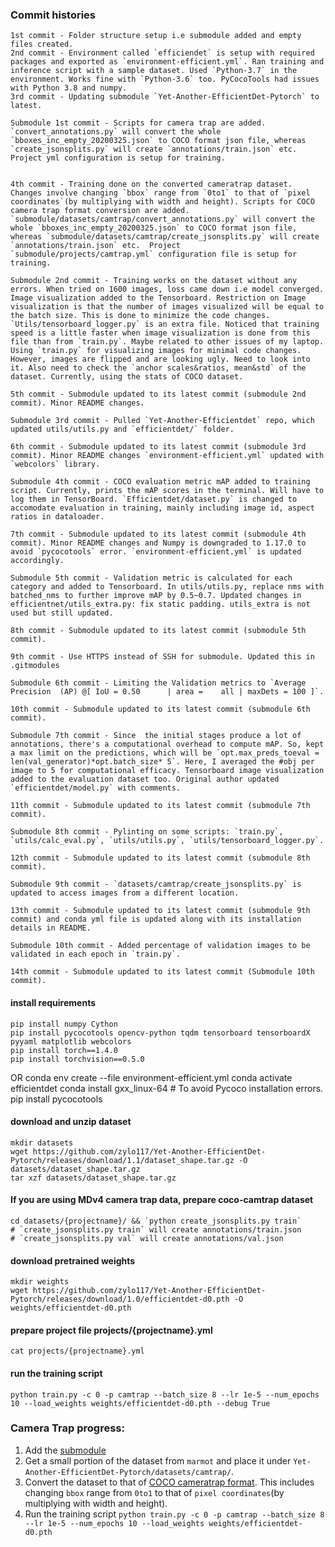### Commit histories

    1st commit - Folder structure setup i.e submodule added and empty files created.
    2nd commit - Environment called `efficiendet` is setup with required packages and exported as `environment-efficient.yml`. Ran training and inference script with a sample dataset. Used `Python-3.7` in the environment. Works fine with `Python-3.6` too. PyCocoTools had issues with Python 3.8 and numpy.
    3rd commit - Updating submodule `Yet-Another-EfficientDet-Pytorch` to latest.

    Submodule 1st commit - Scripts for camera trap are added. `convert_annotations.py` will convert the whole `bboxes_inc_empty_20200325.json` to COCO format json file, whereas `create_jsonsplits.py` will create `annotations/train.json` etc.  Project yml configuration is setup for training.


    4th commit - Training done on the converted cameratrap dataset. Changes involve changing `bbox` range from `0to1` to that of `pixel coordinates`(by multiplying with width and height). Scripts for COCO camera trap format conversion are added. `submodule/datasets/camtrap/convert_annotations.py` will convert the whole `bboxes_inc_empty_20200325.json` to COCO format json file, whereas `submodule/datasets/camtrap/create_jsonsplits.py` will create `annotations/train.json` etc.  Project `submodule/projects/camtrap.yml` configuration file is setup for training.

    Submodule 2nd commit - Training works on the dataset without any errors. When tried on 1600 images, loss came down i.e model converged. Image visualization added to the Tensorboard. Restriction on Image visualization is that the number of images visualized will be equal to the batch size. This is done to minimize the code changes. `Utils/tensorboard_logger.py` is an extra file. Noticed that training speed is a little faster when image visualization is done from this file than from `train.py`. Maybe related to other issues of my laptop. Using `train.py` for visualizing images for minimal code changes. However, images are flipped and are looking ugly. Need to look into it. Also need to check the `anchor scales&ratios, mean&std` of the dataset. Currently, using the stats of COCO dataset.

    5th commit - Submodule updated to its latest commit (submodule 2nd commit). Minor README changes.

    Submodule 3rd commit - Pulled `Yet-Another-Efficientdet` repo, which updated utils/utils.py and `efficientdet/` folder.
    
    6th commit - Submodule updated to its latest commit (submodule 3rd commit). Minor README changes `environment-efficient.yml` updated with `webcolors` library.

    Submodule 4th commit - COCO evaluation metric mAP added to training script. Currently, prints the mAP scores in the terminal. Will have to log them in TensorBoard. `Efficientdet/dataset.py` is changed to accomodate evaluation in training, mainly including image id, aspect ratios in dataloader.

    7th commit - Submodule updated to its latest commit (submodule 4th commit). Minor README changes and Numpy is downgraded to 1.17.0 to avoid `pycocotools` error. `environment-efficient.yml` is updated accordingly.

    Submodule 5th commit - Validation metric is calculated for each category and added to Tensorboard. In utils/utils.py, replace nms with batched_nms to further improve mAP by 0.5~0.7. Updated changes in efficientnet/utils_extra.py: fix static padding. utils_extra is not used but still updated.

    8th commit - Submodule updated to its latest commit (submodule 5th commit).

    9th commit - Use HTTPS instead of SSH for submodule. Updated this in .gitmodules

    Submodule 6th commit - Limiting the Validation metrics to `Average Precision  (AP) @[ IoU = 0.50      | area =    all | maxDets = 100 ]`. 

    10th commit - Submodule updated to its latest commit (submodule 6th commit).

    Submodule 7th commit - Since  the initial stages produce a lot of annotations, there's a computational overhead to compute mAP. So, kept a max limit on the predictions, which will be `opt.max_preds_toeval = len(val_generator)*opt.batch_size* 5`. Here, I averaged the #obj per image to 5 for computational efficacy. Tensorboard image visualization added to the evaluation dataset too. Original author updated `efficientdet/model.py` with comments.

    11th commit - Submodule updated to its latest commit (submodule 7th commit).

    Submodule 8th commit - Pylinting on some scripts: `train.py`, `utils/calc_eval.py`, `utils/utils.py`, `utils/tensorboard_logger.py`.

    12th commit - Submodule updated to its latest commit (submodule 8th commit).

    Submodule 9th commit - `datasets/camtrap/create_jsonsplits.py` is updated to access images from a different location.
    
    13th commit - Submodule updated to its latest commit (submodule 9th commit) and conda yml file is updated along with its installation details in README.

    Submodule 10th commit - Added percentage of validation images to be validated in each epoch in `train.py`.

    14th commit - Submodule updated to its latest commit (Submodule 10th commit).

#### install requirements
    pip install numpy Cython
    pip install pycocotools opencv-python tqdm tensorboard tensorboardX pyyaml matplotlib webcolors
    pip install torch==1.4.0
    pip install torchvision==0.5.0

OR
    conda env create --file environment-efficient.yml
    conda activate efficientdet
    conda install gxx_linux-64 # To avoid Pycoco installation errors.
    pip install pycocotools

#### download and unzip dataset
    mkdir datasets
    wget https://github.com/zylo117/Yet-Another-EfficientDet-Pytorch/releases/download/1.1/dataset_shape.tar.gz -O datasets/dataset_shape.tar.gz
    tar xzf datasets/dataset_shape.tar.gz

#### If you are using MDv4 camera trap data, prepare coco-camtrap dataset
    cd datasets/{projectname}/ && `python create_jsonsplits.py train`
    # `create_jsonsplits.py train` will create annotations/train.json
    # `create_jsonsplits.py val` will create annotations/val.json

#### download pretrained weights
    mkdir weights
    wget https://github.com/zylo117/Yet-Another-EfficientDet-Pytorch/releases/download/1.0/efficientdet-d0.pth -O weights/efficientdet-d0.pth

#### prepare project file projects/{projectname}.yml
    cat projects/{projectname}.yml

#### run the training script
    python train.py -c 0 -p camtrap --batch_size 8 --lr 1e-5 --num_epochs 10 --load_weights weights/efficientdet-d0.pth --debug True

### Camera Trap progress:
1. Add the [submodule](https://github.com/gitlost-murali/Yet-Another-EfficientDet-Pytorch.git)
2. Get a small portion of the dataset from `marmot` and place it under `Yet-Another-EfficientDet-Pytorch/datasets/camtrap/`.
3. Convert the dataset to that of [COCO cameratrap format](https://github.com/Microsoft/CameraTraps/blob/master/data_management/README.md#coco-cameratraps-format). This includes changing `bbox` range from `0to1` to that of `pixel coordinates`(by multiplying with width and height).
4. Run the training script
`
python train.py -c 0 -p camtrap --batch_size 8 --lr 1e-5 --num_epochs 10 --load_weights weights/efficientdet-d0.pth
`